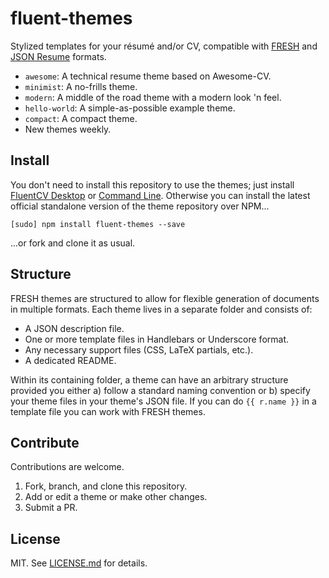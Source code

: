 fluent-themes
=============
Stylized templates for your résumé and/or CV, compatible with [FRESH][f] and
[JSON Resume][jrs] formats.

- `awesome`: A technical resume theme based on Awesome-CV.
- `minimist`: A no-frills theme.
- `modern`: A middle of the road theme with a modern look 'n feel.
- `hello-world`: A simple-as-possible example theme.
- `compact`: A compact theme.
- New themes weekly.

## Install

You don't need to install this repository to use the themes; just install
[FluentCV Desktop][1] or [Command Line][2]. Otherwise you can install the latest official standalone version of the theme repository over NPM...

`[sudo] npm install fluent-themes --save`

...or fork and clone it as usual.

## Structure

FRESH themes are structured to allow for flexible generation of documents in
multiple formats. Each theme lives in a separate folder and consists of:

- A JSON description file.
- One or more template files in Handlebars or Underscore format.
- Any necessary support files (CSS, LaTeX partials, etc.).
- A dedicated README.

Within its containing folder, a theme can have an arbitrary structure provided you either a) follow a standard naming convention or b) specify your theme files in your theme's JSON file. If you can do `{{ r.name }}` in a template file you
can work with FRESH themes.

## Contribute

Contributions are welcome.

1. Fork, branch, and clone this repository.
2. Add or edit a theme or make other changes.
3. Submit a PR.

## License

MIT. See [LICENSE.md][1] for details.

[1]: http://fluentcv.com
[2]: https://github.com/fluentdesk/fluentcv
[3]: ../LICENSE.md
[f]: https://github.com/fluentdesk/FRESCA
[jrs]: http://jsonresume.org
